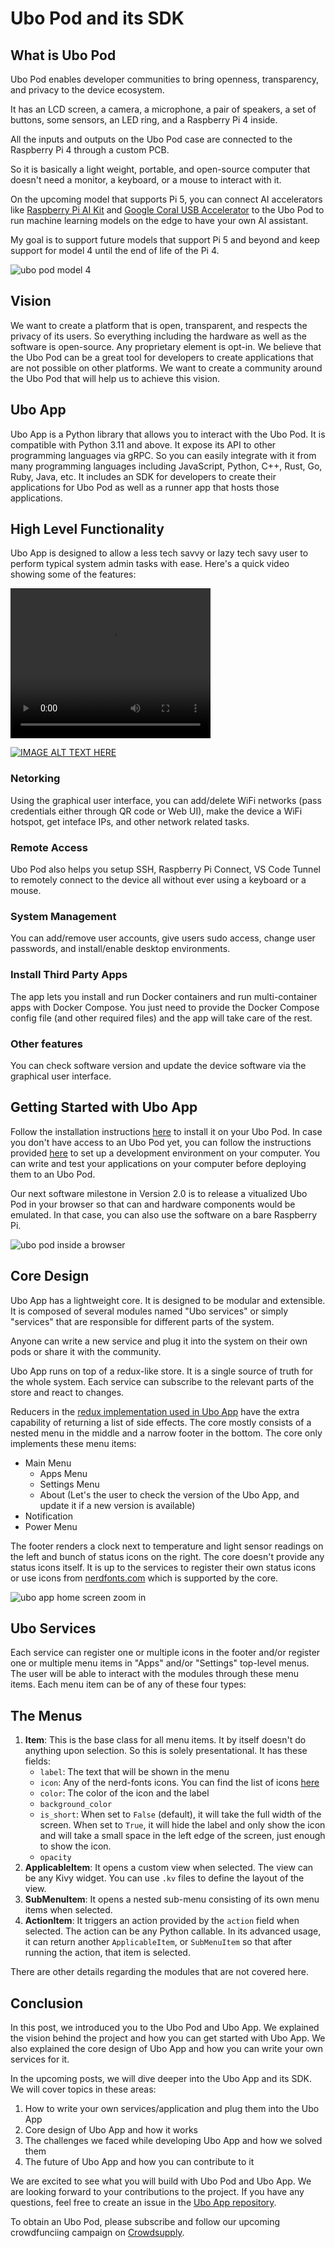 # Ubo Pod and its SDK

## What is Ubo Pod

Ubo Pod enables developer communities to bring openness, transparency, and privacy to the device ecosystem.

It has an LCD screen, a camera, a microphone, a pair of speakers, a set of buttons, some sensors, an LED ring, and a Raspberry Pi 4 inside.

All the inputs and outputs on the Ubo Pod case are connected to the Raspberry Pi 4 through a custom PCB.

So it is basically a light weight, portable, and open-source computer that doesn't need a monitor, a keyboard, or a mouse to interact with it.

On the upcoming model that supports Pi 5, you can connect AI accelerators like [Raspberry Pi AI Kit](https://www.raspberrypi.com/news/raspberry-pi-ai-kit-available-now-at-70/) and [Google Coral USB Accelerator](https://coral.ai/products/accelerator) to the Ubo Pod to run machine learning models on the edge to have your own AI assistant.

My goal is to support future models that support Pi 5 and beyond and keep support for model 4 until the end of life of the Pi 4.

![ubo pod model 4](./assets/imgs/ubo-pod.jpg)

## Vision

We want to create a platform that is open, transparent, and respects the privacy of its users. So everything including the hardware as well as the software is open-source. Any proprietary element is opt-in.
We believe that the Ubo Pod can be a great tool for developers to create applications that are not possible on other platforms. We want to create a community around the Ubo Pod that will help us to achieve this vision.

## Ubo App

Ubo App is a Python library that allows you to interact with the Ubo Pod. It is compatible with Python 3.11 and above.
It expose its API to other programming languages via gRPC. So you can easily integrate with it from many programming languages including JavaScript, Python, C++, Rust, Go, Ruby, Java, etc.
It includes an SDK for developers to create their applications for Ubo Pod as well as a runner app that hosts those applications.

## High Level Functionality

Ubo App is designed to allow a less tech savvy or lazy tech savy user to perform typical system admin tasks with ease. Here's a quick video showing some of the features:

<video width="320" height="240" controls>
  <source src="https://www.youtube.com/watch?v=rfOTZ1uKssQ">
</video>

[![IMAGE ALT TEXT HERE](https://img.youtube.com/vi/rfOTZ1uKssQ/0.jpg)](https://www.youtube.com/watch?v=rfOTZ1uKssQ)


### Netorking
Using the graphical user interface, you can add/delete WiFi networks (pass credentials either through QR code or Web UI), make the device a WiFi hotspot, get inteface IPs, and other network related tasks.

### Remote Access
Ubo Pod also helps you setup SSH, Raspberry Pi Connect, VS Code Tunnel to remotely connect to the device all without ever using a keyboard or a mouse.

### System Management
You can add/remove user accounts, give users sudo access, change user passwords, and install/enable desktop environments.

### Install Third Party Apps
The app lets you install and run Docker containers and run multi-container apps with Docker Compose. You just need to provide the Docker Compose config file (and other required files) and the app will take care of the rest.

### Other features
You can check software version and update the device software via the graphical user interface.

## Getting Started with Ubo App

Follow the installation instructions [here](https://github.com/ubopod/ubo_app#-installation) to install it on your Ubo Pod.
In case you don't have access to an Ubo Pod yet, you can follow the instructions provided [here](https://github.com/ubopod/ubo_app#development) to set up a development environment on your computer. You can write and test your applications on your computer before deploying them to an Ubo Pod.

Our next software milestone in Version 2.0 is to release a vitualized Ubo Pod in your browser so that can and hardware components would be emulated. In that case, you can also use the software on a bare Raspberry Pi.

![ubo pod inside a browser](./assets/imgs/virtual-ubo.png)

## Core Design

Ubo App has a lightweight core. It is designed to be modular and extensible. It is composed of several modules named "Ubo services" or simply "services" that are responsible for different parts of the system.

Anyone can write a new service and plug it into the system on their own pods or share it with the community.

Ubo App runs on top of a redux-like store. It is a single source of truth for the whole system. Each service can subscribe to the relevant parts of the store and react to changes.

Reducers in the [redux implementation used in Ubo App](https://github.com/sassanh/python-redux) have the extra capability of returning a list of side effects.
The core mostly consists of a nested menu in the middle and a narrow footer in the bottom. The core only implements these menu items:

- Main Menu
  - Apps Menu
  - Settings Menu
  - About (Let's the user to check the version of the Ubo App, and update it if a new version is available)
- Notification
- Power Menu

The footer renders a clock next to temperature and light sensor readings on the left and bunch of status icons on the right. The core doesn't provide any status icons itself. It is up to the services to register their own status icons or use icons from [nerdfonts.com](https://www.nerdfonts.com/) which is supported by the core.

![ubo app home screen zoom in](./assets/imgs/ubo-app.png)

## Ubo Services

Each service can register one or multiple icons in the footer and/or register one or multiple menu items in "Apps" and/or "Settings" top-level menus.
The user will be able to interact with the modules through these menu items. Each menu item can be of any of these four types:

## The Menus

1. **Item**: This is the base class for all menu items. It by itself doesn't do anything upon selection. So this is solely presentational. It has these fields:
   - `label`: The text that will be shown in the menu
   - `icon`: Any of the nerd-fonts icons. You can find the list of icons [here](https://www.nerdfonts.com/cheat-sheet)
   - `color`: The color of the icon and the label
   - `background_color`
   - `is_short`: When set to `False` (default), it will take the full width of the screen. When set to `True`, it will hide the label and only show the icon and will take a small space in the left edge of the screen, just enough to show the icon.
   - `opacity`
1. **ApplicableItem**: It opens a custom view when selected. The view can be any Kivy widget. You can use `.kv` files to define the layout of the view.
1. **SubMenuItem**: It opens a nested sub-menu consisting of its own menu items when selected.
1. **ActionItem**: It triggers an action provided by the `action` field when selected. The action can be any Python callable. In its advanced usage, it can return another `ApplicableItem`, or `SubMenuItem` so that after running the action, that item is selected.

There are other details regarding the modules that are not covered here.

## Conclusion

In this post, we introduced you to the Ubo Pod and Ubo App. We explained the vision behind the project and how you can get started with Ubo App. We also explained the core design of Ubo App and how you can write your own services for it.

In the upcoming posts, we will dive deeper into the Ubo App and its SDK. We will cover topics in these areas:

1. How to write your own services/application and plug them into the Ubo App
1. Core design of Ubo App and how it works
1. The challenges we faced while developing Ubo App and how we solved them
1. The future of Ubo App and how you can contribute to it

We are excited to see what you will build with Ubo Pod and Ubo App. We are looking forward to your contributions to the project. If you have any questions, feel free to create an issue in the [Ubo App repository](https://github.com/ubopod/ubo_app/issues/new).

To obtain an Ubo Pod, please subscribe and follow our upcoming crowdfunciing campaign on [Crowdsupply](https://www.crowdsupply.com/ubo-technology/ubo-pod).
